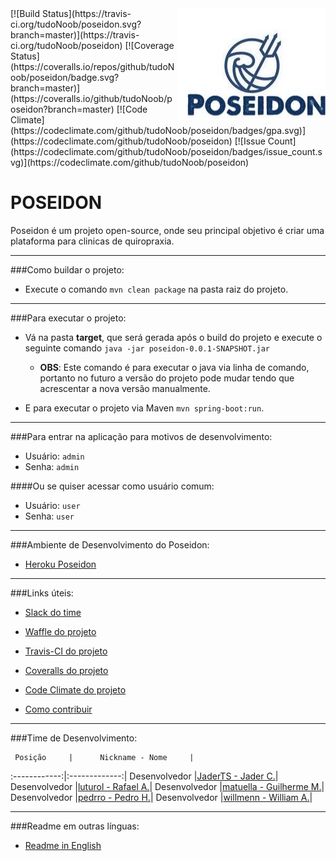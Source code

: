<a href="http://promisesaplus.com/">
    <img src="/src/main/resources/poseidon_readme.jpg" alt="Poseidon Logo"
         title="Poseidon" align="right" />
</a>
[![Build Status](https://travis-ci.org/tudoNoob/poseidon.svg?branch=master)](https://travis-ci.org/tudoNoob/poseidon)
[![Coverage Status](https://coveralls.io/repos/github/tudoNoob/poseidon/badge.svg?branch=master)](https://coveralls.io/github/tudoNoob/poseidon?branch=master)
[![Code Climate](https://codeclimate.com/github/tudoNoob/poseidon/badges/gpa.svg)](https://codeclimate.com/github/tudoNoob/poseidon)
[![Issue Count](https://codeclimate.com/github/tudoNoob/poseidon/badges/issue_count.svg)](https://codeclimate.com/github/tudoNoob/poseidon)



# POSEIDON

Poseidon é um projeto open-source, onde seu principal objetivo é criar uma plataforma para clinicas de quiropraxia.

___

###Como buildar o projeto:

* Execute o comando  `mvn clean package` na pasta raiz do projeto.

___

###Para executar o projeto:

* Vá na pasta **target**, que será gerada após o build do projeto e execute o seguinte comando `java -jar poseidon-0.0.1-SNAPSHOT.jar`

  * **OBS**: Este comando é para executar o java via linha de comando, portanto no futuro a versão do projeto pode mudar tendo que acrescentar a nova versão manualmente.

* E para executar o projeto via Maven `mvn spring-boot:run`.

___

###Para entrar na aplicação para motivos de desenvolvimento:

* Usuário: `admin`
* Senha: `admin`
 
####Ou se quiser acessar como usuário comum:

* Usuário: `user`
* Senha: `user`
 
___

###Ambiente de Desenvolvimento do Poseidon:

* [Heroku Poseidon](http://poseidon-dev1.herokuapp.com)

___

###Links úteis:

* [Slack do time](https://tudonoob.slack.com)

* [Waffle do projeto](https://waffle.io/tudoNoob/poseidon)

* [Travis-CI do projeto](https://travis-ci.org/tudoNoob/poseidon)

* [Coveralls do projeto](https://coveralls.io/github/tudoNoob/poseidon)

* [Code Climate do projeto](https://codeclimate.com/github/tudoNoob/poseidon/)

* [Como contribuir](https://github.com/tudoNoob/poseidon/blob/master/docs/PT_BR/contribute.md)

___

###Time de Desenvolvimento:

     Posição     |      Nickname - Nome     |
:------------:|:-------------:|
Desenvolvedor    |[JaderTS - Jader C.](https://github.com/JaderTS)|
Desenvolvedor    |[luturol - Rafael A.](https://github.com/luturol)|
Desenvolvedor    |[matuella - Guilherme M.](https://github.com/matuella)|
Desenvolvedor    |[pedrro - Pedro H.](https://github.com/pedrro)|
Desenvolvedor    |[willmenn - William A.](https://github.com/willmenn)|

___

###Readme em outras línguas:

* [Readme in English](https://github.com/tudoNoob/poseidon)
